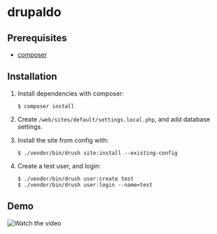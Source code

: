 # drupaldo

## Prerequisites

- [composer](https://getcomposer.org/)

## Installation

1. Install dependencies with composer:
    ```
    $ composer install
    ```

2. Create `/web/sites/default/settings.local.php`, and add database settings.

3. Install the site from config with:

    ```
    $ ./vendor/bin/drush site:install --existing-config
    ```

4. Create a test user, and login:

    ```
    $ ./vendor/bin/drush user:create test
    $ ./vendor/bin/drush user:login --name=test
    ```

## Demo
![Watch the video](docs/drupaldo-demo.gif)

